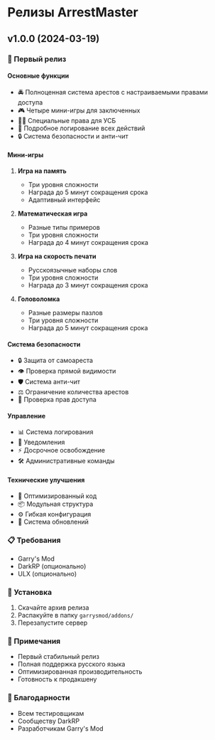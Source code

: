 # Релизы ArrestMaster

## v1.0.0 (2024-03-19)

### 🎉 Первый релиз

#### Основные функции
- 🚔 Полноценная система арестов с настраиваемыми правами доступа
- 🎮 Четыре мини-игры для заключенных
- 👮‍♂️ Специальные права для УСБ
- 📝 Подробное логирование всех действий
- 🔒 Система безопасности и анти-чит

#### Мини-игры
1. **Игра на память**
   - Три уровня сложности
   - Награда до 5 минут сокращения срока
   - Адаптивный интерфейс

2. **Математическая игра**
   - Разные типы примеров
   - Три уровня сложности
   - Награда до 4 минут сокращения срока

3. **Игра на скорость печати**
   - Русскоязычные наборы слов
   - Три уровня сложности
   - Награда до 3 минут сокращения срока

4. **Головоломка**
   - Разные размеры пазлов
   - Три уровня сложности
   - Награда до 5 минут сокращения срока

#### Система безопасности
- 🔒 Защита от самоареста
- 👁️ Проверка прямой видимости
- 🛡️ Система анти-чит
- ⚖️ Ограничение количества арестов
- 🔑 Проверка прав доступа

#### Управление
- 📊 Система логирования
- 🔔 Уведомления
- ⚡ Досрочное освобождение
- 🛠️ Административные команды

#### Технические улучшения
- 🚀 Оптимизированный код
- 📦 Модульная структура
- ⚙️ Гибкая конфигурация
- 🔄 Система обновлений

### 📋 Требования
- Garry's Mod
- DarkRP (опционально)
- ULX (опционально)

### 🚀 Установка
1. Скачайте архив релиза
2. Распакуйте в папку `garrysmod/addons/`
3. Перезапустите сервер

### 📝 Примечания
- Первый стабильный релиз
- Полная поддержка русского языка
- Оптимизированная производительность
- Готовность к продакшену

### 🙏 Благодарности
- Всем тестировщикам
- Сообществу DarkRP
- Разработчикам Garry's Mod 